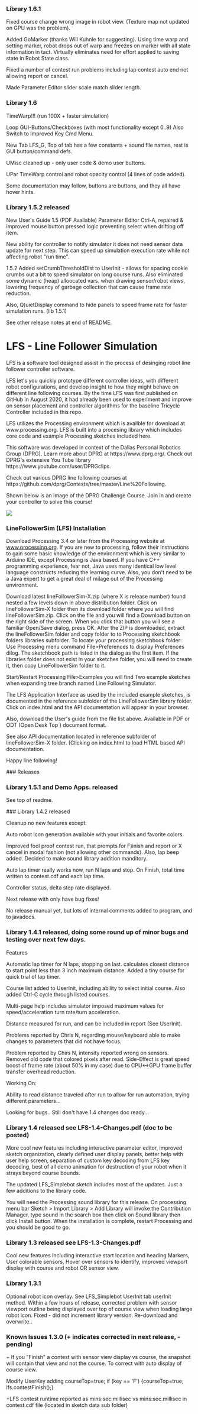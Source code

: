 ### Library 1.6.1

Fixed course change wrong image in robot view. (Texture map not updated on GPU was the problem).
<p>
Added GoMarker (thanks Will Kuhnle for suggesting). Using time warp and setting marker, robot drops out of warp and
freezes on marker with all state information in tact. Virtually eliminates need for effort applied to saving 
state in Robot State class. 
<p>
Fixed a number of contest run problems including lap contest auto end not allowing report or cancel. 
<p>
Made Parameter Editor slider scale match slider length. 


### Library 1.6 

TimeWarp!!! (run 100X + faster simulation)
<p>
Loop  GUI-Buttons/Checkboxes (with most functionality except 0..9)  Also Switch to Improved Key Cmd Menu.
<p>
New Tab LFS_G,  Top of tab has a few constants + sound file names, rest is GUI button/command defs.
<p>
UMisc cleaned up - only user code & demo user buttons.
<p>
UPar TimeWarp control and robot opacity control (4 lines of code added).
<p> 
Some documentation may follow, buttons are buttons, and they all have hover hints.


### Library 1.5.2 released

New User's Guide 1.5 (PDF Available)
Parameter Editor Ctrl-A, repaired & improved mouse button pressed logic preventing select when drifting off item.

New ability for controller to notify simulator it does not need sensor data update for next step.
This can speed up simulation execution rate while not affecting robot "run time".

1.5.2 Added setCrumbThresholdDist to UserInit - allows for spacing cookie crumbs out a bit to speed simulator on long
course runs. Also eliminated some dynamic (heap) alloocated vars. when drawing sensor/robot views, lowering frequency of garbage collection that can 
cause frame rate reduction.  

Also, Q)uietDisplay command to hide panels to speed frame rate for faster simulation runs. (lib 1.5.1)

See other release notes at end of README.


# LFS - Line Follower Simulation 
LFS is a software tool designed assist in the process of desinging robot line follower controller software.
<p>
LFS let's you quickly prototype different controller ideas, with different robot configurations, and develop insight to how they might behave on different line following courses. By the time LFS was first published on GitHub in August 2020, it had already been used to experiment and improve on sensor placement and controller algorithms for the baseline Tricycle Controller included in this repo. 
<p>
LFS utilizes the Processing environment which is availble for download at www.processing.org. LFS is built into a procesing library which includes core code and example Processing sketches included here. 
<p>  
This software was developed in context of the Dallas Personal Robotics Group (DPRG). Learn more about DPRG at https://www.dprg.org/. Check out DPRG's extensive You Tube library https://www.youtube.com/user/DPRGclips.
<p> 
Check out various DPRG line following courses at https://github.com/dprg/Contests/tree/master/Line%20Following. 
<p>
Shown below is an image of the DPRG Challenge Course. Join in and create your controller to solve this course! 
<p>
  
![](LFS_ScreenImage.jpg)


### LineFollowerSim (LFS) Installation

Download Processing 3.4 or later from the Processing website at www.processing.org.
If you are new to processing, follow their instructions to gain some basic knowledge of the environment which is very similar to Arduino IDE, except Processing is Java based. If you have C++ programming experience, fear not, Java uses many identical low level language constructs reducing the learning curve. Also, you don't need to be a Java expert to get a great deal of milage out of the Processing environment.

<p>
Download latest lineFollowerSim-X.zip (where X is release number) found nested a few levels down in above distribution folder.
Click on lineFollowerSim-X folder then its download folder where you will find lineFollowerSim.zip. Click on the file and you will find a Download button on the 
right side of the screen. When you click that button you will see a familiar Open/Save dialog, press OK. After the ZIP is downloaded, extract the lineFollowerSim folder 
and copy folder to to Processing sketchbook folders libraries subfolder.
To locate your processing sketchbook folder: Use Processing menu command  File>Preferences to display Preferences dilog. The sketchbook path is listed in the dialog as the
first item. If the libraries folder does not exist in your sketches folder, you will need to create it, then copy LineFollowerSim folder to it.
<p>  
Start/Restart Processing  File>Examples  you will find Two example sketches when expanding tree branch named Line Following Simulator.
<p>
The LFS Application Interface as used by the included example sketches, is documented in the reference subfolder of the LineFollowerSim library folder. Click on index.html and the API documentation will appear in your browser.
<p> 
Also, download the User's guide from the file list above. Available in PDF or ODT (Open Desk Top ) document format.
<p>
See also API documentation located in reference subfolder of lineFollowerSim-X folder. (Clicking on index.html to load HTML based API documentation. 
<p>
Happy line following!
<p>
<p>
### Releases 

### Library 1.5.1 and Demo Apps. released 
<p>
See top of readme.
<p>
### Library 1.4.2 released

Cleanup no new features except:
<p>
Auto robot icon generation available with your initials and favorite colors.
<p>
Improved fool proof contest run, that prompts for F)inish and report or X cancel in modal fashion (not allowing other commands). Also, lap beep added. Decided to make sound library addition manditory.
<p>
Auto lap timer really works now, run N laps and stop. On Finish, total time written to contest.cdf and each lap time. 
<p>
Controller status, delta step rate displayed.
<p>
Next release with only have bug fixes!  
<p>
No release manual yet, but lots of internal comments added to program, and to javadocs.


### Library 1.4.1 released, doing some round up of minor bugs and testing over next few days.

Features
<p>
Automatic lap timer for N laps, stopping on last. calculates closest distance to start point less than 3 inch maximum
distance. Added a tiny course for quick trial of lap timer.
<p>
Course list added to UserInit, including ability to select initial course. Also added Ctrl-C cycle through listed courses.
<p>
Multi-page help includes simulator imposed maximum values for speed/acceleration turn rate/turn acceleration.
<p>
Distance measured for run, and can be included in report (See UserInit). 
<p>
Problems reported by Chris N, regarding mouse/keyboard able to make changes to parameters that did not have focus.
<p>
Problem reported by Chirs N, intensity reported wrong on sensors. Removed old code that colored pixels after read.
Side-Effect is great speed boost of frame rate (about 50% in my case) due to CPU<->GPU frame buffer transfer overhead reduction.
<p>
Working On:
<p>
Ability to read distance traveled after run to allow for run automation, trying different parameters... 
<p>
Looking for bugs.. Still don't have 1.4 changes doc ready... 


### Library 1.4 released see LFS-1.4-Changes.pdf (doc to be posted)

More cool new features including interactive parameter editor, improved sketch organization, clearly defined 
user display panels, better help with user help screen, separation of custom key decoding from LFS key decoding,
best of all demo animation for destruction of your robot when it strays beyond course bounds. 
<p>
The updated LFS_Simplebot sketch includes most of the updates. Just a few additions to the library code.
<p>
You will need the Processing sound library for this release. On processing menu bar Sketch > Import Library > Add Library
will invoke the Contribution Manager, type sound in the search box then click on Sound library then click Install button.
When the installation is complete, restart Processing and you should be good to go.


### Library 1.3 released see LFS-1.3-Changes.pdf 
Cool new features including interactive start location and heading Markers, User colorable sensors, Hover over sensors to identify, improved viewport display with course and robot OR sensor view.

### Library 1.3.1

Optional robot icon overlay. See LFS_Simplebot  UserInit tab userInit method. 
Within a few hours of release, corrected problem with sensor viewport outline being displayed over top of course view when loading large robot icon. Fixed - did not increment
library version. Re-download and overwrite..  

### Known Issues 1.3.0 (+ indicates corrected in next release, - pending)
<p>
+ If you "Finish" a contest with sensor view display vs course, the snapshot will contain that view and not the course. To correct with auto display of course view.
<p>
Modify UserKey adding courseTop=true;     if (key == 'F')  {courseTop=true; lfs.contestFinish();}               
<p> 
+LFS contest runtime reported as mins:sec:millisec vs  mins:sec.millisec in contest.cdf file (located in sketch data sub folder)




